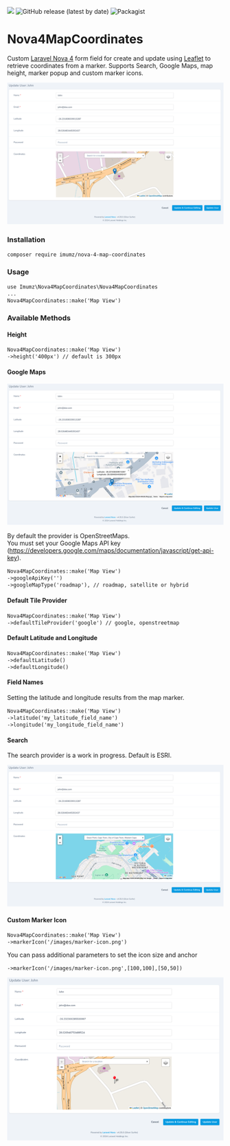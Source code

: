 ![](https://img.shields.io/github/stars/iMuMz/Nova4MapCoordinates?&style=flat-square)
![GitHub release (latest by date)](https://img.shields.io/github/v/release/imumz/Nova4MapCoordinates?color=red&style=flat-square)
![Packagist](https://img.shields.io/packagist/dt/imumz/nova-4-map-coordinates?color=green&logo=testing&style=flat-square)
# Nova4MapCoordinates
Custom [Laravel Nova 4](https://nova.laravel.com/) form field for create and update using [Leaflet](https://leafletjs.com/) to retrieve coordinates from a marker. Supports Search, Google Maps, map height, marker popup and custom marker icons.

![image](images/marker-update-example.png)

### Installation

```
composer require imumz/nova-4-map-coordinates
```
### Usage

```
use Imumz\Nova4MapCoordinates\Nova4MapCoordinates
...
Nova4MapCoordinates::make('Map View')

```
### Available Methods

#### Height
```
Nova4MapCoordinates::make('Map View')
->height('400px') // default is 300px
```
#### Google Maps

![image](images/google-maps-example.png)

By default the provider is OpenStreetMaps.<br> 
You must set your Google Maps API key (https://developers.google.com/maps/documentation/javascript/get-api-key).
```
Nova4MapCoordinates::make('Map View')
->googleApiKey('')
->googleMapType('roadmap'), // roadmap, satellite or hybrid
```
#### Default Tile Provider
```
Nova4MapCoordinates::make('Map View')
->defaultTileProvider('google') // google, openstreetmap
```
#### Default Latitude and Longitude
```
Nova4MapCoordinates::make('Map View')
->defaultLatitude()
->defaultLongitude()
```
#### Field Names 
Setting the latitude and longitude results from the map marker.
```
Nova4MapCoordinates::make('Map View')
->latitude('my_latitude_field_name')
->longitude('my_longitude_field_name')
```
#### Search 
The search provider is a work in progress. Default is ESRI.

![image](images/search-example.png)

#### Custom Marker Icon
```
Nova4MapCoordinates::make('Map View')
->markerIcon('/images/marker-icon.png')
```
You can pass additional parameters to set the icon size and anchor
```
->markerIcon('/images/marker-icon.png',[100,100],[50,50])
```
![image](images/custom-map-marker.png)


